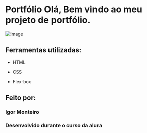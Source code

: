 # Portfólio Olá, Bem vindo ao meu projeto de portfólio.

![image](aaa.png)

## Ferramentas utilizadas:

* HTML

* CSS

* Flex-box

## Feito por:

### Igor Monteiro

### Desenvolvido durante o curso da alura


```![Alt text]()